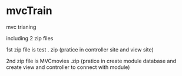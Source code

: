 # mvcTrain
mvc trianing

including 2 zip files

1st zip file is test . zip (pratice in controller site and view site)

2nd zip file is MVCmovies .zip (pratice in create module database and create view and controller to connect with module)

